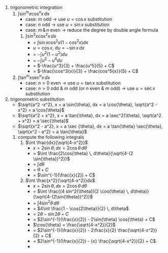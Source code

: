 1. trigonometric integration
	1.  $\int \sin^m{x} \cos^n{x} \, dx$
		- case: $m$ odd $\rightarrow$ use $u = \cos{x}$ substitution
		- case: $n$ odd $\rightarrow$ use $u = \sin x$ substitution
		- case: $m\, \& \,n$ even $\rightarrow$ reduce the degree by double angle formula
		1.  $\int \sin^3{x} \cos^2{x} \, dx$
			- = $\int \sin{x} \cos^2{x} (1 - \cos^2{x}) dx$
			- $u = \cos{x},\: du = -\sin{x} \,dx$
			- = $- \int u^2 (1- u^2)du$
			- = $- \int u^2 - u^4 du$
			- = $-\frac{u^3}{3} + \frac{u^5}{5} + C$
			- = $-\frac{\cos^3{x}}{3} + \frac{cos^5{x}}{5} + C$
	2. $\int \tan^m{x} \sec^n{x} \, dx$
		- case: $n > 0$ even $\rightarrow$ use $u = \tan x$ substitution
		- case: $n > 0$ odd & $m$ odd (or $n$ even & $m$ odd) $\rightarrow$ use $u = \sec{x}$ substitution
1. trigonometric substitution
	- $\sqrt{a^2 -x^2}, x = a \sin{\theta}, dx = a \cos{\theta}, \sqrt{a^2 - x^2} = a \cos{\theta}$
	- $\sqrt{a^2 + x^2}, x = a \tan{\theta}, dx = a \sec^2{\theta}, \sqrt{a^2 + x^2} = a \sec{\theta}$
	- $\sqrt{x^2 - a^2}, x = a \sec {\theta}, dx = a \tan{\theta} \sec{\theta}, \sqrt{x^2 - a^2} = a \tan{\theta}$
	1. compute the following integrals
		1. $\int \frac{dx}{\sqrt{4-x^2}}$
			- $x = 2 \sin{\theta}, \, dx = 2\cos{\theta} \, d\theta$
			- =  $\int \frac{2\cos{\theta} \, d\theta}{\sqrt{4-(2 \sin{\theta})^2}}$
			- = $\int d\theta$
			- = $\theta + C$ 
			- = $\sin^{-1}(\frac{x}{2}) + C$
		2. $\int \frac{x^2}{\sqrt{4-x^2}}dx$
			- $x = 2\sin{\theta}, \, dx = 2\cos{\theta} \, d\theta$
			- = $\int \frac{(4 sin^2{\theta})(2 \cos{\theta} \, d\theta)}{\sqrt{4-(2\sin{\theta})^2}}$
			- = $\int 4 \sin^2{\theta} \, d\theta$
			- = $4\int \frac{1 - \cos{2\theta}}{2} \, d\theta$
			- = $2\theta - \sin{2 \theta} + C$
			- = $2\sin^{-1}(\frac{x}{2}) - 2\sin{\theta} \cos{\theta} + C$
			- $\cos{\theta} = \frac{\sqrt{4-x^2}}{2}$
			- =  $2\sin^{-1}(\frac{x}{2}) - 2\frac{x}{2} \frac{\sqrt{4-x^2}}{2} + C$
			- =  $2\sin^{-1}(\frac{x}{2}) - {x} \frac{\sqrt{4-x^2}}{2} + C$
			- 